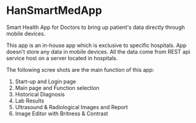 # HanSmartMedApp
Smart Health App for Doctors to bring up patient's data directly through mobile devices.

This app is an in-house app which is exclusive to specific hospitals. App doesn't store any data in mobile devices. All the data come from REST api service host on a server located in hospitals. 

The following scree shots are the main function of this app:

1. Start-up and Login page
2. Main page and Function selection
3. Historical Diagnosis
4. Lab Results
5. Ultrasound & Radiological Images and Report
6. Image Editor with Britness & Contrast
